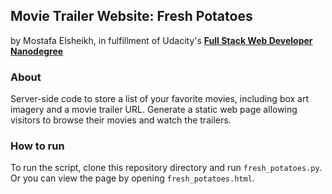 ## Movie Trailer Website: Fresh Potatoes
by Mostafa Elsheikh, in fulfillment of Udacity's <i class="icon-cog"></i> **[Full Stack Web Developer Nanodegree](https://www.udacity.com/course/nd004)**
### About
Server-side code to store a list of your favorite movies, including box art imagery and a movie trailer URL. Generate a static web page allowing visitors to browse their movies and watch the trailers.
### How to run
To run the script, clone this repository directory <i class="icon-folder-open"></i> and run <i class="icon-file"></i> `fresh_potatoes.py`.
Or you can view the page by opening <i class="icon-file"></i> `fresh_potatoes.html`.
